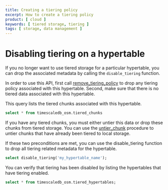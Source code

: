 ```yaml
---
title: Creating a tiering policy
excerpt: How to create a tiering policy
product: [ cloud ]
keywords: [ tiered storage, tiering ]
tags: [ storage, data management ]
---
```


# Disabling tiering on a hypertable

If you no longer want to use tiered storage for a particular hypertable, you 
can drop the associated metadata by calling the `disable_tiering` function.

In order to use this API, first call [remove_tiering_policy][tiering-policy] to drop 
any tiering policy associated with this hypertable. Second, make sure that there is 
no tiered data associated with this hypertable.

This query lists the tiered chunks associated with this hypertable.
```sql
select * from timescaledb_osm.tiered_chunks 
```

If you have any tiered chunks, you must either untier this data or drop these chunks 
from tiered storage. You can use the [untier_chunk][untier-data] procedure 
to untier chunks that have already been tiered to local storage.

If these two preconditions are met, you can use the disable_tiering function to drop all tiering related metadata for the hypertable.
```sql
select disable_tiering('my_hypertable_name');
```

You can verify that tiering has been disabled by listing the hypertables 
that have tiering enabled.
```sql
select * from timescaledb_osm.tiered_hypertables;
```

[untier-data]: /use-timescale/:currentVersion:/data-tiering/untier-data/
[tiering-policy]: /use-timescale/:currentVersion:/data-tiering/creating-data-tiering-policy/
